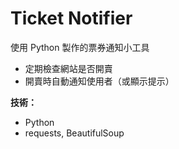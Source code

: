 # Ticket Notifier

使用 Python 製作的票券通知小工具  
- 定期檢查網站是否開賣  
- 開賣時自動通知使用者（或顯示提示）

**技術：**
- Python
- requests, BeautifulSoup
